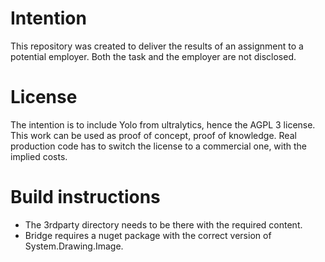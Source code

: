 # Intention

This repository was created to deliver the results of an assignment to a potential employer.
Both the task and the employer are not disclosed.

# License

The intention is to include Yolo from ultralytics, hence the AGPL 3 license. 
This work can be used as proof of concept, proof of knowledge. 
Real production code has to switch the license to a commercial one, with the implied costs. 

# Build instructions

* The 3rdparty directory needs to be there with the required content.
* Bridge requires a nuget package with the correct version of System.Drawing.Image.